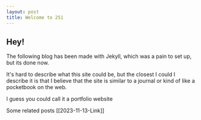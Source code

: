 ```yaml
---
layout: post
title: Welcome to 251
---
```

## Hey!
The following blog has been made with Jekyll, which was a pain to set up, but its done now.

It's hard to describe what this site could be, but the closest I could I describe it is that I believe that the site is similar to a  journal or kind of like a pocketbook on the web. 

I guess you could call it a portfolio website

Some related posts
[[2023-11-13-Link]]
